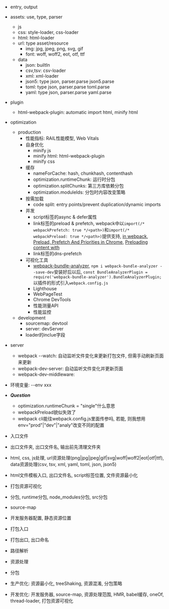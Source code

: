 - entry, output
- assets: use, type, parser
  - js
  - css: style-loader, css-loader
  - html: html-loader
  - url: type asset/resource
    - img: jpg, jpeg, png, svg, gif
    - font: woff, woff2, eot, otf, ttf
  - data
    - json: builtIn
    - csv,tsv: csv-loader
    - xml: xml-loader
    - json5: type json, parser.parse json5.parse
    - toml: type json, parser.parse toml.parse
    - yaml: type json, parser.parse yaml.parse
- plugin
  - html-webpack-plugin: automatic import html, minify html
- optimization
  - production
    - 性能指标: RAIL性能模型, Web Vitals
    - 自身优化
      - minify js
      - minify html: html-webpack-plugin
      - minify css
    - 缓存
      - nameForCache: hash, chunkhash, contenthash
      - optimization.runtimeChunk: 运行时分包
      - optimization.splitChunks: 第三方库依赖分包
      - optimization.moduleIds: 分包时内容改变策略
    - 按需加载
      - code split: entry points/prevent duplication/dynamic imports
    - 并发
      - script标签的async & defer属性
      - link标签的preload & prefetch, webpack中以`import(/* webpackPrefetch: true */<path>)`和`import(/* webpackPreload: true */<path>)`提供支持, [<link rel=”prefetch/preload”> in webpack](https://medium.com/webpack/link-rel-prefetch-preload-in-webpack-51a52358f84c), [Preload, Prefetch And Priorities in Chrome](https://medium.com/reloading/preload-prefetch-and-priorities-in-chrome-776165961bbf), [Preloading content with <link rel="preload" />](https://developer.mozilla.org/en-US/docs/Web/HTML/Link_types/preload)
      - link标签的dns-prefetch
    - 可视化工具
      - [webpack-bundle-analyzer](https://github.com/webpack-contrib/webpack-bundle-analyzer), `npm i webpack-bundle-analyzer --save-dev`安装好后以后, `const BundleAnalyzerPlugin = require('webpack-bundle-analyzer').BundleAnalyzerPlugin;`以插件的形式引入`webpack.config.js`
      - Lighthouse
      - WebPageTest
      - Chrome DevTools
      - 性能测量API
      - 性能监控
  - development
    - sourcemap: devtool
    - server: devServer
    - loader的inclue字段
- server
  - webpack --watch: 自动监听文件变化来更新打包文件, 但需手动刷新页面来更新
  - webpack-dev-server: 自动监听文件变化并更新页面
  - webpack-dev-middleware: 
- 环境变量: --env xxx

- ***Question***
  - optimization.runtimeChunk = "single"什么意思
  - webpackPreload貌似失效了
  - webpack cli能往webpack.config.js里面传参吗, 若能, 则我想用env="prod"|"dev"|"analy"改变不同的配置

- 入口文件
- 出口文件夹, 出口文件名, 输出前先清理文件夹
- html, css, js处理, url资源处理(png|jpg|jpeg|gif|svg|woff|woff2|eot|otf|ttf), data资源处理(csv, tsv, xml, yaml, toml, json, json5)
- html文件模板入口, 出口文件名, script标签位置, 文件资源最小化
- 打包资源可视化
- 分包, runtime分包, node_modules分包, src分包
- source-map
- 开发服务器配置, 静态资源位置

- 打包入口
- 打包出口, 出口命名
- 路径解析
- 资源处理
- 分包
- 生产优化: 资源最小化, treeShaking, 资源混淆, 分包策略
- 开发优化: 开发服务器, source-map, 资源处理范围, HMR, babel缓存, oneOf, thread-loader, 打包资源可视化
